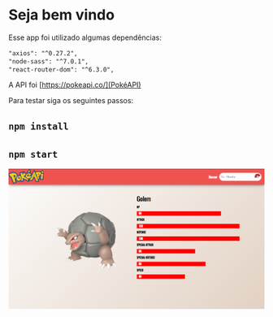 # Seja bem vindo

Esse app foi utilizado algumas dependências:

    "axios": "^0.27.2",
    "node-sass": "^7.0.1",
    "react-router-dom": "^6.3.0",

A API foi [https://pokeapi.co/](PokéAPI)

Para testar siga os seguintes passos:

## `npm install`
## `npm start`

<img src="./indexPokeloja.png" alt="My cool logo"/>